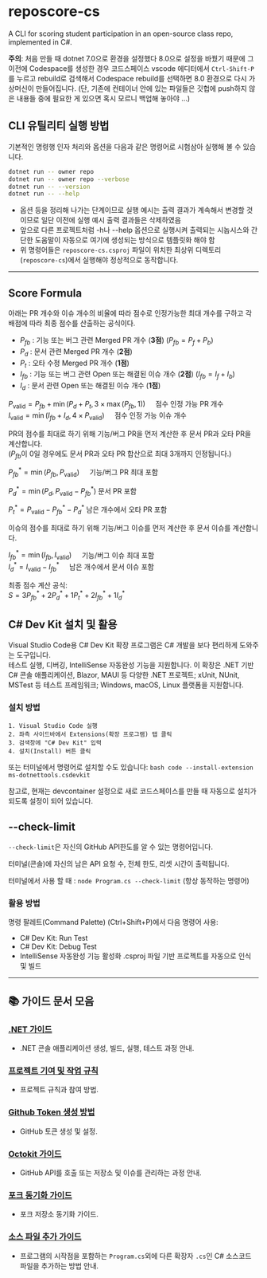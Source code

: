 # reposcore-cs
A CLI for scoring student participation in an open-source class repo, implemented in C#.

**주의**: 처음 만들 때 dotnet 7.0으로 환경을 설정했다 8.0으로 설정을 바꿨기 때문에 그 이전에 Codespace를 생성한 경우 코드스페이스 vscode 에디터에서 `Ctrl-Shift-P`를 누르고 rebuild로 검색해서 Codespace rebuild를 선택하면 8.0 환경으로 다시 가상머신이 만들어집니다. (단, 기존에 컨테이너 안에 있는 파일들은 깃헙에 push하지 않은 내용들 중에 필요한 게 있으면 혹시 모르니 백업해 놓아야 ...)

## CLI 유틸리티 실행 방법

기본적인 명령행 인자 처리와 옵션을 다음과 같은 명령어로 시험삼아 실행해 볼 수 있습니다.
 
```bash
dotnet run -- owner repo
dotnet run -- owner repo --verbose
dotnet run -- --version
dotnet run -- --help
```

* 옵션 등을 정리해 나가는 단계이므로 실행 예시는 출력 결과가 계속해서 변경할 것이므로 일단 이전에 실행 예시 출력 결과들은 삭제하였음
* 앞으로 다른 프로젝트처럼 -h나 --help 옵션으로 실행시켜 출력되는 시놉시스와 간단한 도움말이 자동으로 여기에 생성되는 방식으로 템플릿화 해야 함
* 위 명령어들은 `reposcore-cs.csproj` 파일이 위치한 최상위 디렉토리(`reposcore-cs`)에서 실행해야 정상적으로 동작합니다.

---

## Score Formula
아래는 PR 개수와 이슈 개수의 비율에 따라 점수로 인정가능한 최대 개수를 구하고 각 배점에 따라 최종 점수를 산출하는 공식이다.

- $P_{fb}$ : 기능 또는 버그 관련 Merged PR 개수 (**3점**) ($P_{fb} = P_f + P_b$)  
- $P_d$ : 문서 관련 Merged PR 개수 (**2점**)  
- $P_t$ : 오타 수정 Merged PR 개수 (**1점**)  
- $I_{fb}$ : 기능 또는 버그 관련 Open 또는 해결된 이슈 개수 (**2점**) ($I_{fb} = I_f + I_b$)  
- $I_d$ : 문서 관련 Open 또는 해결된 이슈 개수 (**1점**)

$P_{\text{valid}} = P_{fb} + \min(P_d + P_t, 3 \times \max(P_{fb}, 1)) \quad$ 점수 인정 가능 PR 개수  
$I_{\text{valid}} = \min(I_{fb} + I_d, 4 \times P_{\text{valid}}) \quad$ 점수 인정 가능 이슈 개수

PR의 점수를 최대로 하기 위해 기능/버그 PR을 먼저 계산한 후 문서 PR과 오타 PR을 계산합니다.  
($P_{fb}$이 0일 경우에도 문서 PR과 오타 PR 합산으로 최대 3개까지 인정됩니다.)

$P_{fb}^* = \min(P_{fb}, P_{\text{valid}}) \quad$ 기능/버그 PR 최대 포함  

$P_d^* = \min(P_d, P_{\text{valid}} - P_{fb}^*)$  문서 PR 포함

$P_t^* = P_{\text{valid}} - P_{fb}^* - P_d^*$  남은 개수에서 오타 PR 포함

이슈의 점수를 최대로 하기 위해 기능/버그 이슈를 먼저 계산한 후 문서 이슈를 계산합니다.

$I_{fb}^* = \min(I_{fb}, I_{\text{valid}}) \quad$ 기능/버그 이슈 최대 포함  
$I_d^* = I_{\text{valid}} - I_{fb}^* \quad$ 남은 개수에서 문서 이슈 포함

최종 점수 계산 공식:  
$S = 3P_{fb}^* + 2P_d^* + 1P_t^* + 2I_{fb}^* + 1I_d^*$

##  C# Dev Kit 설치 및 활용
Visual Studio Code용 C# Dev Kit 확장 프로그램은 C# 개발을 보다 편리하게 도와주는 도구입니다.  
테스트 실행, 디버깅, IntelliSense 자동완성 기능을 지원합니다.
이 확장은 .NET 기반 C# 콘솔 애플리케이션, Blazor, MAUI 등 다양한 .NET 프로젝트;
xUnit, NUnit, MSTest 등 테스트 프레임워크; Windows, macOS, Linux 플랫폼을 지원합니다.

### 설치 방법
    1. Visual Studio Code 실행
    2. 좌측 사이드바에서 Extensions(확장 프로그램) 탭 클릭
    3. 검색창에 "C# Dev Kit" 입력
    4. 설치(Install) 버튼 클릭

또는 터미널에서 명령어로 설치할 수도 있습니다:
`bash code --install-extension ms-dotnettools.csdevkit`

참고로, 현재는 devcontainer 설정으로 새로 코드스페이스를 만들 때 자동으로 설치가 되도록 설정이 되어 있습니다.

## --check-limit

`--check-limit`은 자신의 GitHub API한도를 알 수 있는 명령어입니다. 

터미널(콘솔)에 자신의 남은 API 요청 수, 전체 한도, 리셋 시간이 출력됩니다.

터미널에서 사용 할 때 : `node Program.cs --check-limit` (항상 동작하는 명령어)

### 활용 방법
명령 팔레트(Command Palette) (Ctrl+Shift+P)에서 다음 명령어 사용:
- C# Dev Kit: Run Test
- C# Dev Kit: Debug Test
- IntelliSense 자동완성 기능 활성화
.csproj 파일 기반 프로젝트를 자동으로 인식 및 빌드

---
## 📚 가이드 문서 모음

### [.NET 가이드](docs/dotNet-guide.md)
- .NET 콘솔 애플리케이션 생성, 빌드, 실행, 테스트 과정 안내.

### [프로젝트 기여 및 작업 규칙](docs/project_guidelines.md)
- 프로젝트 규칙과 참여 방법.

### [Github Token 생성 방법](docs/github-token-guide.md)
- GitHub 토큰 생성 및 설정.

### [Octokit 가이드](docs/octokit_guide.md)
- GitHub API를 호출 또는 저장소 및 이슈를 관리하는 과정 안내.

### [포크 동기화 가이드](docs/fork_sync_guide.md)
- 포크 저장소 동기화 가이드.

### [소스 파일 추가 가이드](docs/add_cs_files_guide.md)
- 프로그램의 시작점을 포함하는 `Program.cs`외에 다른 확장자 `.cs`인 C# 소스코드 파일을 추가하는 방법 안내.

